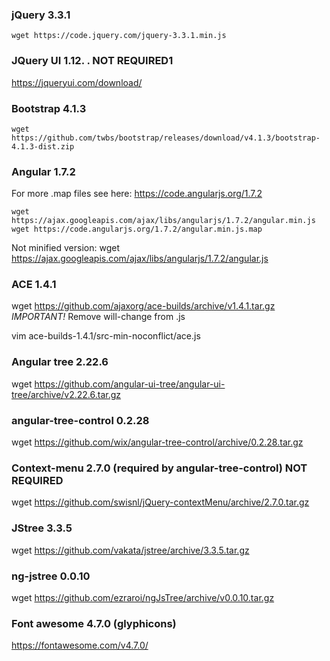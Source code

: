 
### jQuery 3.3.1

```
wget https://code.jquery.com/jquery-3.3.1.min.js
```

### JQuery UI 1.12. . NOT REQUIRED1
https://jqueryui.com/download/


### Bootstrap 4.1.3

```
wget https://github.com/twbs/bootstrap/releases/download/v4.1.3/bootstrap-4.1.3-dist.zip
```

### Angular 1.7.2

For more .map files see here: https://code.angularjs.org/1.7.2 

```
wget https://ajax.googleapis.com/ajax/libs/angularjs/1.7.2/angular.min.js
wget https://code.angularjs.org/1.7.2/angular.min.js.map 

```

Not minified version:
wget https://ajax.googleapis.com/ajax/libs/angularjs/1.7.2/angular.js

### ACE 1.4.1
wget https://github.com/ajaxorg/ace-builds/archive/v1.4.1.tar.gz
*IMPORTANT!* Remove will-change from .js

vim ace-builds-1.4.1/src-min-noconflict/ace.js 

### Angular tree 2.22.6
wget https://github.com/angular-ui-tree/angular-ui-tree/archive/v2.22.6.tar.gz

### angular-tree-control 0.2.28
wget https://github.com/wix/angular-tree-control/archive/0.2.28.tar.gz

### Context-menu 2.7.0 (required by angular-tree-control) NOT REQUIRED
wget https://github.com/swisnl/jQuery-contextMenu/archive/2.7.0.tar.gz

### JStree 3.3.5
wget https://github.com/vakata/jstree/archive/3.3.5.tar.gz

### ng-jstree 0.0.10
wget https://github.com/ezraroi/ngJsTree/archive/v0.0.10.tar.gz

### Font awesome 4.7.0 (glyphicons)
https://fontawesome.com/v4.7.0/





